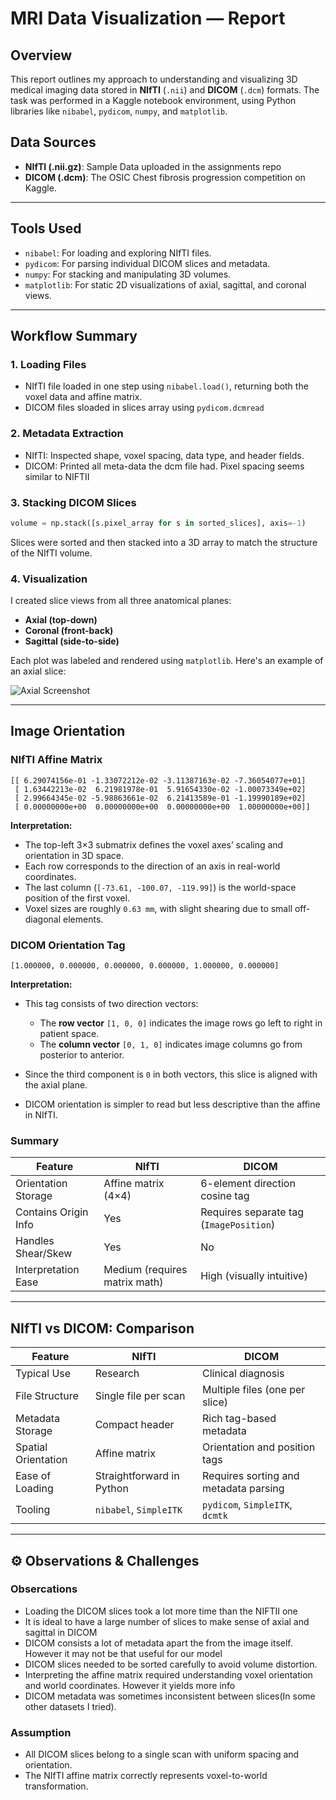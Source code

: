 # MRI Data Visualization — Report

## Overview

This report outlines my approach to understanding and visualizing 3D medical imaging data stored in **NIfTI** (`.nii`) and **DICOM** (`.dcm`) formats. The task was performed in a Kaggle notebook environment, using Python libraries like `nibabel`, `pydicom`, `numpy`, and `matplotlib`. 
## Data Sources

* **NIfTI (.nii.gz)**: Sample Data uploaded in the assignments repo
* **DICOM (.dcm)**: The OSIC Chest fibrosis progression competition on Kaggle.

---

## Tools Used

* `nibabel`: For loading and exploring NIfTI files.
* `pydicom`: For parsing individual DICOM slices and metadata.
* `numpy`: For stacking and manipulating 3D volumes.
* `matplotlib`: For static 2D visualizations of axial, sagittal, and coronal views.

---

## Workflow Summary

### 1. Loading Files

* NIfTI file loaded in one step using `nibabel.load()`, returning both the voxel data and affine matrix.
* DICOM files sloaded in slices array using `pydicom.dcmread`

### 2. Metadata Extraction

* NIfTI: Inspected shape, voxel spacing, data type, and header fields.
* DICOM: Printed all meta-data the dcm file had. Pixel spacing seems similar to NIFTII

### 3. Stacking DICOM Slices

```python
volume = np.stack([s.pixel_array for s in sorted_slices], axis=-1)
```

Slices were sorted and then stacked into a 3D array to match the structure of the NIfTI volume.

### 4. Visualization

I created slice views from all three anatomical planes:

* **Axial (top-down)**
* **Coronal (front-back)**
* **Sagittal (side-to-side)**

Each plot was labeled and rendered using `matplotlib`. Here's an example of an axial slice:

![Axial Screenshot](axial_view.png)

---

## Image Orientation

### NIfTI Affine Matrix

```text
[[ 6.29074156e-01 -1.33072212e-02 -3.11387163e-02 -7.36054077e+01]
 [ 1.63442213e-02  6.21981978e-01  5.91654330e-02 -1.00073349e+02]
 [ 2.99664345e-02 -5.98863661e-02  6.21413589e-01 -1.19990189e+02]
 [ 0.00000000e+00  0.00000000e+00  0.00000000e+00  1.00000000e+00]]
```

**Interpretation:**

* The top-left 3×3 submatrix defines the voxel axes’ scaling and orientation in 3D space.
* Each row corresponds to the direction of an axis in real-world coordinates.
* The last column (`[-73.61, -100.07, -119.99]`) is the world-space position of the first voxel.
* Voxel sizes are roughly `0.63 mm`, with slight shearing due to small off-diagonal elements.

### DICOM Orientation Tag

```text
[1.000000, 0.000000, 0.000000, 0.000000, 1.000000, 0.000000]
```

**Interpretation:**

* This tag consists of two direction vectors:

  * The **row vector** `[1, 0, 0]` indicates the image rows go left to right in patient space.
  * The **column vector** `[0, 1, 0]` indicates image columns go from posterior to anterior.
* Since the third component is `0` in both vectors, this slice is aligned with the axial plane.
* DICOM orientation is simpler to read but less descriptive than the affine in NIfTI.

### Summary

| Feature              | NIfTI                         | DICOM                                   |
| -------------------- | ----------------------------- | --------------------------------------- |
| Orientation Storage  | Affine matrix (4×4)           | 6-element direction cosine tag          |
| Contains Origin Info | Yes                           | Requires separate tag (`ImagePosition`) |
| Handles Shear/Skew   | Yes                           | No                                      |
| Interpretation Ease  | Medium (requires matrix math) | High (visually intuitive)               |

---

## NIfTI vs DICOM: Comparison

| Feature             | NIfTI                     | DICOM                                 |
| ------------------- | ------------------------- | ------------------------------------- |
| Typical Use         | Research                  | Clinical diagnosis                    |
| File Structure      | Single file per scan      | Multiple files (one per slice)        |
| Metadata Storage    | Compact header            | Rich tag-based metadata               |
| Spatial Orientation | Affine matrix             | Orientation and position tags         |
| Ease of Loading     | Straightforward in Python | Requires sorting and metadata parsing |
| Tooling             | `nibabel`, `SimpleITK`    | `pydicom`, `SimpleITK`, `dcmtk`       |

---

## ⚙️ Observations & Challenges

### Obsercations

* Loading the DICOM slices took a lot more time than the NIFTII one
* It is ideal to have a large number of slices to make sense of axial and sagittal in DICOM
* DICOM consists a lot of metadata apart the from the image itself. However it may not be that useful for our model
* DICOM slices needed to be sorted carefully to avoid volume distortion.
* Interpreting the affine matrix required understanding voxel orientation and world coordinates. However it yields more info
* DICOM metadata was sometimes inconsistent between slices(In some other datasets I tried).

### Assumption

* All DICOM slices belong to a single scan with uniform spacing and orientation.
* The NIfTI affine matrix correctly represents voxel-to-world transformation.
